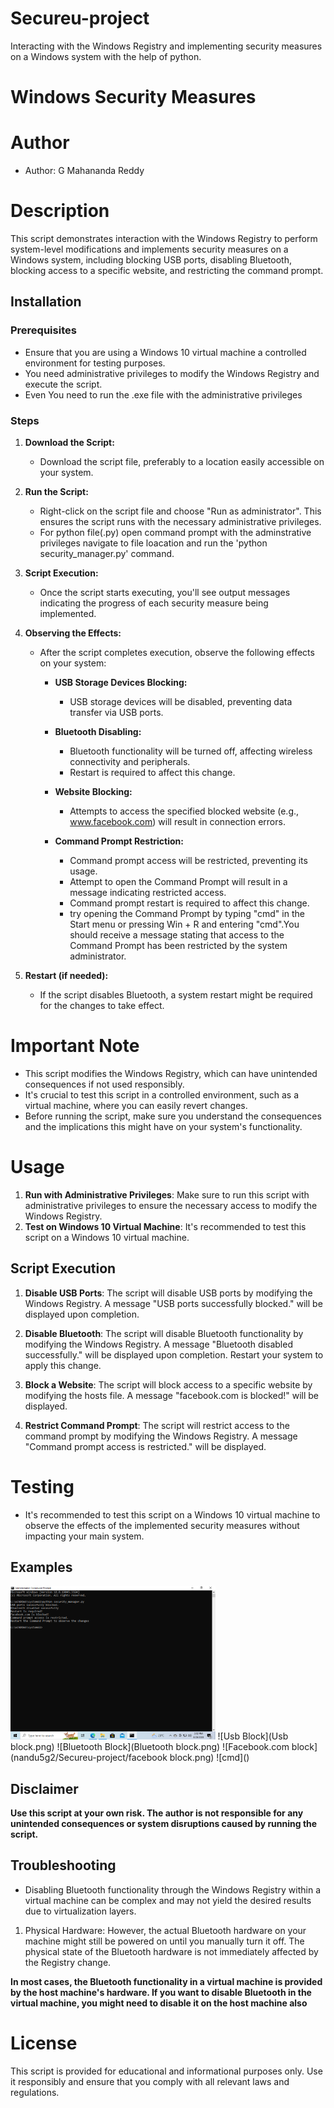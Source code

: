 # Secureu-project
Interacting with the Windows Registry and implementing security measures on a Windows system with the help of python.

# Windows Security Measures 

# Author

- Author: G Mahananda Reddy


# Description

This script demonstrates interaction with the  Windows Registry to perform system-level modifications and implements security measures on a Windows system, including blocking USB ports, disabling Bluetooth, blocking access to a specific website, and restricting the command prompt.

## Installation

### Prerequisites

- Ensure that you are using a Windows 10 virtual machine a controlled environment for testing purposes.
- You need administrative privileges to modify the Windows Registry and execute the script.
- Even You need to run the .exe file with the administrative privileges

### Steps

1. **Download the Script:**
   - Download the script file, preferably to a location easily accessible on your system.

2. **Run the Script:**
   - Right-click on the script file and choose "Run as administrator". This ensures the script runs with the necessary administrative privileges.
   - For python file(.py) open command prompt with the adminstrative privileges navigate to file loacation and run the 'python security_manager.py' command.

3. **Script Execution:**
   - Once the script starts executing, you'll see output messages indicating the progress of each security measure being implemented.

4. **Observing the Effects:**
   - After the script completes execution, observe the following effects on your system:

     - **USB Storage Devices Blocking:**
       - USB storage devices will be disabled, preventing data transfer via USB ports.

     - **Bluetooth Disabling:**
       - Bluetooth functionality will be turned off, affecting wireless connectivity and peripherals.
       - Restart is required to affect this change.

     - **Website Blocking:**
       - Attempts to access the specified blocked website (e.g., www.facebook.com) will result in connection errors.

     - **Command Prompt Restriction:**
       - Command prompt access will be restricted, preventing its usage.
       - Attempt to open the Command Prompt will result in a message indicating restricted access.
       - Command prompt restart is required to affect this change.
       - try opening the Command Prompt by typing "cmd" in the Start menu or pressing Win + R and entering "cmd".You should receive a message stating that access to the Command Prompt has been restricted by the system administrator.

5. **Restart (if needed):**
    - If the script disables Bluetooth, a system restart might be required for the changes to take effect.



# Important Note

- This script modifies the Windows Registry, which can have unintended consequences if not used responsibly.
- It's crucial to test this script in a controlled environment, such as a virtual machine, where you can easily revert changes.
- Before running the script, make sure you understand the consequences and the implications this might have on your system's functionality.

# Usage

1. **Run with Administrative Privileges**: Make sure to run this script with administrative privileges to ensure the necessary access to modify the Windows Registry.
2. **Test on Windows 10 Virtual Machine**: It's recommended to test this script on a Windows 10 virtual machine.

## Script Execution

1. **Disable USB Ports**: The script will disable USB ports by modifying the Windows Registry. A message "USB ports successfully blocked." will be displayed upon completion.

2. **Disable Bluetooth**: The script will disable Bluetooth functionality by modifying the Windows Registry. A message "Bluetooth disabled successfully." will be displayed upon completion. Restart your system to apply this change.

3. **Block a Website**: The script will block access to a specific website by modifying the hosts file. A message "facebook.com is blocked!" will be displayed.

4. **Restrict Command Prompt**: The script will restrict access to the command prompt by modifying the Windows Registry. A message "Command prompt access is restricted." will be displayed.

# Testing

- It's recommended to test this script on a Windows 10 virtual machine to observe the effects of the implemented security measures without impacting your main system.


## Examples
<img src="output.png" width="65%" height="45%" />
![Usb Block](Usb block.png)
![Bluetooth Block](Bluetooth block.png)
![Facebook.com block](nandu5g2/Secureu-project/facebook block.png)
![cmd](<Usb block-1.png>)



## Disclaimer

**Use this script at your own risk. The author is not responsible for any unintended consequences or system disruptions caused by running the script.**


## Troubleshooting

- Disabling Bluetooth functionality through the Windows Registry within a virtual machine can be complex and may not yield the desired results due to virtualization layers.

1. Physical Hardware: However, the actual Bluetooth hardware on your machine might still be powered on until you manually turn it off. The physical state of the Bluetooth hardware is not immediately affected by the Registry change.

**In most cases, the Bluetooth functionality in a virtual machine is provided by the host machine's hardware. If you want to disable Bluetooth in the virtual machine, you might need to disable it on the host machine also**


# License

This script is provided for educational and informational purposes only. Use it responsibly and ensure that you comply with all relevant laws and regulations.





